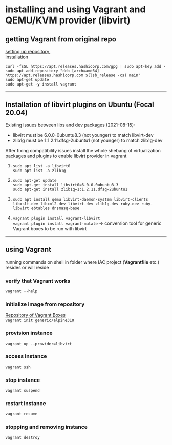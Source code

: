 # installing and using Vagrant and QEMU/KVM provider (libvirt)

## getting Vagrant from original repo
[setting up repository, ](https://superuser.com/questions/845987/how-do-i-upgrade-vagrant-to-the-latest-version-in-ubuntu/845989)  
[installation](https://ostechnix.com/how-to-use-vagrant-with-libvirt-kvm-provider/)  
```
curl -fsSL https://apt.releases.hashicorp.com/gpg | sudo apt-key add -
sudo apt-add-repository "deb [arch=amd64] https://apt.releases.hashicorp.com $(lsb_release -cs) main"
sudo apt-get update
sudo apt-get -y install vagrant
```

---

## Installation of libvirt plugins on Ubuntu (Focal 20.04)
Existing issues between libs and dev packages (2021-08-15):
- libvirt must be 6.0.0-0ubuntu8.3 (not younger) to match libvirt-dev 
- zlib1g must be 1:1.2.11.dfsg-2ubuntu1 (not younger) to match zlib1g-dev

After fixing compatibility issues install the whole shebang of virtualization packages and plugins to enable libvirt provider in vagrant

1. `sudo apt list -a libvirt0`  
   `sudo apt list -a zlib1g`

2. `sudo apt-get update`  
   `sudo apt-get install libvirt0=6.0.0-0ubuntu8.3`  
   `sudo apt-get install zlib1g=1:1.2.11.dfsg-2ubuntu1`

3. `sudo apt install qemu libvirt-daemon-system libvirt-clients libxslt-dev libxml2-dev libvirt-dev zlib1g-dev ruby-dev ruby-libvirt ebtables dnsmasq-base`

4. `vagrant plugin install vagrant-libvirt`  
   `vagrant plugin install vagrant-mutate` &rightarrow; conversion tool for generic Vagrant boxes to be run with libvirt

---

## using Vagrant
running commands on shell in folder where IAC project (**Vagrantfile** etc.) resides or will reside
### verify that Vagrant works
`vagrant --help`
### initialize image from repository
[Repository of Vagrant Boxes](https://app.vagrantup.com/boxes/search?utf8=✓&sort=downloads)  
`vagrant init generic/alpine310`
### provision instance
`vagrant up --provider=libvirt`
### access instance
`vagrant ssh`
### stop instance
`vagrant suspend`
### restart instance
`vagrant resume`
### stopping and removing instance
`vagrant destroy`


